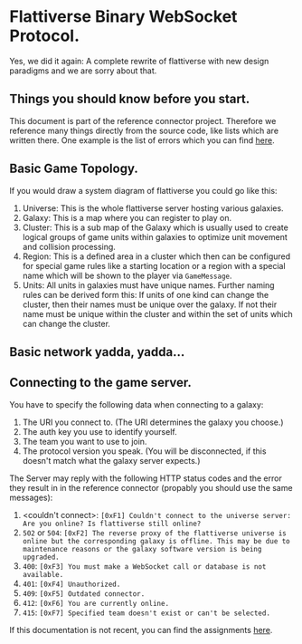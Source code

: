 # Flattiverse Binary WebSocket Protocol.

Yes, we did it again: A complete rewrite of flattiverse with new design paradigms and we are sorry about that.

## Things you should know before you start.

This document is part of the reference connector project. Therefore we reference many things directly from the source code, like lists which are written there. One example is the list of errors which you can find [here](Flattiverse.Connector/Flattiverse.Connector/GameException.cs).

## Basic Game Topology.

If you would draw a system diagram of flattiverse you could go like this:

1. Universe: This is the whole flattiverse server hosting various galaxies.
1. Galaxy: This is a map where you can register to play on.
1. Cluster: This is a sub map of the Galaxy which is usually used to create logical groups of game units within galaxies to optimize unit movement and collision processing.
1. Region: This is a defined area in a cluster which then can be configured for special game rules like a starting location or a region with a special name which will be shown to the player via `GameMessage`.
1. Units: All units in galaxies must have unique names. Further naming rules can be derived form this: If units of one kind can change the cluster, then their names must be unique over the galaxy. If not their name must be unique within the cluster and within the set of units which can change the cluster.

## Basic network yadda, yadda...

## Connecting to the game server.

You have to specify the following data when connecting to a galaxy:

1. The URI you connect to. (The URI determines the galaxy you choose.)
1. The auth key you use to identify yourself.
1. The team you want to use to join.
1. The protocol version you speak. (You will be disconnected, if this doesn't match what the galaxy server expects.)

The Server may reply with the following HTTP status codes and the error they result in in the reference connector (propably you should use the same messages):

1. <couldn't connect>: `[0xF1] Couldn't connect to the universe server: Are you online? Is flattiverse still online?`
1. `502` or `504`: `[0xF2] The reverse proxy of the flattiverse universe is online but the corresponding galaxy is offline. This may be due to maintenance reasons or the galaxy software version is being upgraded.`
1. `400`: `[0xF3] You must make a WebSocket call or database is not available.`
1. `401`: `[0xF4] Unauthorized.`
1. `409`: `[0xF5] Outdated connector.`
1. `412`: `[0xF6] You are currently online.`
1. `415`: `[0xF7] Specified team doesn't exist or can't be selected.`

If this documentation is not recent, you can find the assignments [here](Flattiverse.Connector/Flattiverse.Connector/Network/Connection.cs).